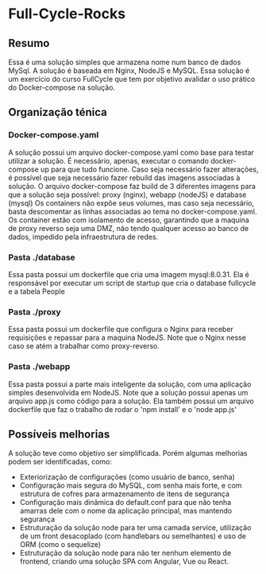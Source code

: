# Full-Cycle-Rocks

## Resumo
Essa é uma solução simples que armazena nome num banco de dados MySql.
A solução é baseada em Nginx, NodeJS e MySQL.
Essa solução é um exercício do curso FullCycle que tem por objetivo avalidar o uso prático do Docker-compose na solução.

## Organização ténica
### Docker-compose.yaml
A solução possui um arquivo docker-compose.yaml como base para testar utilizar a solução.
É necessário, apenas, executar o comando docker-compose up para que tudo funcione.
Caso seja necessário fazer alterações, é possível que seja necessário fazer rebuild das imagens associadas à solução.
O arquivo docker-compose faz build de 3 diferentes imagens para que a solução seja possível: proxy (nginx), webapp (nodeJS) e database (mysql)
Os containers não expõe seus volumes, mas caso seja necessário, basta descomentar as linhas associadas ao tema no docker-compose.yaml.
Os container estão com isolamento de acesso, garantindo que a maquina de proxy reverso seja uma DMZ, não tendo qualquer acesso ao banco de dados, impedido pela infraestrutura de redes.

### Pasta ./database
Essa pasta possui um dockerfile que cria uma imagem mysql:8.0.31.
Ela é responsável por executar um script de startup que cria o database fullcycle e a tabela People

### Pasta ./proxy
Essa pasta possui um dockerfile que configura o Nginx para receber requisições e repassar para a maquina NodeJS.
Note que o Nginx nesse caso se atém a trabalhar como proxy-reverso.

### Pasta ./webapp
Essa pasta possui a parte mais inteligente da solução, com uma aplicação simples desenvolvida em NodeJS.
Note que a solução possui apenas um arquivo app.js como código para a solução.
Ela também possui um arquivo dockerfile que faz o trabalho de rodar o 'npm install' e o 'node app.js'

## Possíveis melhorias
A solução teve como objetivo ser simplificada.
Porém algumas melhorias podem ser identificadas, como:
- Exteriorização de configurações (como usuário de banco, senha)
- Configuração mais segura do MySQL, com senha mais forte, e com estrutura de cofres para armazenamento de itens de segurança
- Configuração mais dinâmica do default.conf para que não tenha amarras dele com o nome da aplicação principal, mas mantendo segurança
- Estruturação da solução node para ter uma camada service, utilização de um front desacoplado (com handlebars ou semelhantes) e uso de ORM (como o sequelize)
- Estruturação da solução node para não ter nenhum elemento de frontend, criando uma solução SPA com Angular, Vue ou React.

 